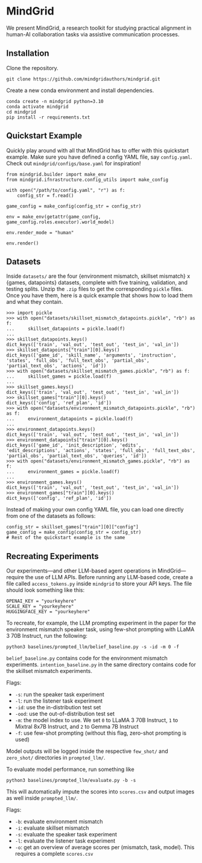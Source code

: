 # MindGrid

We present MindGrid, a research toolkit for studying practical alignment in human-AI collaboration tasks via assistive communication processes.

## Installation
Clone the repository.
```
git clone https://github.com/mindgridauthors/mindgrid.git
```
Create a new conda environment and install dependencies.
```
conda create -n mindgrid python=3.10
conda activate mindgrid
cd mindgrid
pip install -r requirements.txt
```

## Quickstart Example
Quickly play around with all that MindGrid has to offer with this quickstart example. Make sure you have defined a config YAML file, say `config.yaml`. Check out `mindgrid/configs/base.yaml` for inspiration!
```
from mindgrid.builder import make_env
from mindgrid.ifnrastructure.config_utils import make_config

with open("/path/to/config.yaml", "r") as f:
    config_str = f.read()

game_config = make_config(config_str = config_str)

env = make_env(getattr(game_config, game_config.roles.executor).world_model)

env.render_mode = "human"

env.render()
```

## Datasets
Inside `datasets/` are the four {environment mismatch, skillset mismatch} x {games, datapoints} datasets, complete with five training, validation, and testing splits. Unzip the `.zip` files to get the corresponding `pickle` files. Once you have them, here is a quick example that shows how to load them and what they contain.
```
>>> import pickle
>>> with open("datasets/skillset_mismatch_datapoints.pickle", "rb") as f:
...     skillset_datapoints = pickle.load(f)
... 
>>> skillset_datapoints.keys()
dict_keys(['train', 'val_out', 'test_out', 'test_in', 'val_in'])
>>> skillset_datapoints["train"][0].keys()
dict_keys(['game_id', 'skill_name', 'arguments', 'instruction', 'states', 'full_obs', 'full_text_obs', 'partial_obs', 'partial_text_obs', 'actions', 'id'])
>>> with open("datasets/skillset_mismatch_games.pickle", "rb") as f:
...     skillset_games = pickle.load(f)
... 
>>> skillset_games.keys()
dict_keys(['train', 'val_out', 'test_out', 'test_in', 'val_in'])
>>> skillset_games["train"][0].keys()
dict_keys(['config', 'ref_plan', 'id'])
>>> with open("datasets/environment_mismatch_datapoints.pickle", "rb") as f:
...     environment_datapoints = pickle.load(f)
... 
>>> environment_datapoints.keys()
dict_keys(['train', 'val_out', 'test_out', 'test_in', 'val_in'])
>>> environment_datapoints["train"][0].keys()
dict_keys(['game_id', 'init_description', 'edits', 'edit_descriptions', 'actions', 'states', 'full_obs', 'full_text_obs', 'partial_obs', 'partial_text_obs', 'queries', 'id'])
>>> with open("datasets/environment_mismatch_games.pickle", "rb") as f:
...     environment_games = pickle.load(f)
... 
>>> environment_games.keys()
dict_keys(['train', 'val_out', 'test_out', 'test_in', 'val_in'])
>>> environment_games["train"][0].keys()
dict_keys(['config', 'ref_plan', 'id'])
```
Instead of making your own config YAML file, you can load one directly from one of the datasets as follows:
```
config_str = skillset_games["train"][0]["config"]
game_config = make_config(config_str = config_str)
# Rest of the quickstart example is the same
```

## Recreating Experiments
Our experiments—and other LLM-based agent operations in MindGrid—require the use of LLM APIs. Before running any LLM-based code, create a file called `access_tokens.py` inside `mindgrid` to store your API keys. The file should look something like this:
```
OPENAI_KEY = "yourkeyhere"
SCALE_KEY = "yourkeyhere"
HUGGINGFACE_KEY = "yourkeyhere"
```

To recreate, for example, the LLM prompting experiment in the paper for the environment mismatch speaker task, using few-shot prompting with LLaMA 3 70B Instruct, run the following:
```
python3 baselines/prompted_llm/belief_baseline.py -s -id -m 0 -f
```
`belief_baseline.py` contains code for the environment mismatch experiments. `intention_baseline.py` in the same directory contains code for the skillset mismatch experiments.

Flags:
- `-s`: run the speaker task experiment
- `-l`: run the listener task experiment
- `-id`: use the in-distribution test set
- `-ood`: use the out-of-distribution test set
- `-m`: the model index to use. We set `0` to LLaMA 3 70B Instruct, `1` to Mixtral 8x7B Instruct, and `2` to Gemma 7B Instruct
- `-f`: use few-shot prompting (without this flag, zero-shot prompting is used)

Model outputs will be logged inside the respective `few_shot/` and `zero_shot/` directories in `prompted_llm/`.

To evaluate model performance, run something like
```
python3 baselines/prompted_llm/evaluate.py -b -s
```
This will automatically impute the scores into `scores.csv` and output images as well inside `prompted_llm/`.

Flags:
- `-b`: evaluate environment mismatch
- `-i`: evaluate skillset mismatch
- `-s`: evaluate the speaker task experiment
- `-l`: evaluate the listener task experiment
- `-o`: get an overview of average scores per (mismatch, task, model). This requires a complete `scores.csv`
